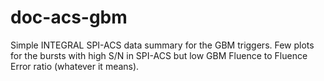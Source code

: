 # doc-acs-gbm

Simple INTEGRAL SPI-ACS data summary for the GBM triggers. Few plots for the bursts with high S/N in SPI-ACS but low GBM Fluence to Fluence Error ratio (whatever it means).
